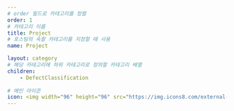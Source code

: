 ```yaml
---
# order 필드로 카테고리를 정렬
order: 1
# 카테고리 이름
title: Project
# 포스팅의 속할 카테고리를 지정할 때 사용
name: Project

layout: category
# 해당 카테고리에 하위 카테고리로 정의할 카테고리 배열
children:
    - DefectClassification
    
# 메인 아이콘
icon: <img width="96" height="96" src="https://img.icons8.com/external-goofy-color-kerismaker/96/external-Project-graphic-design-goofy-color-kerismaker.png" alt="external-Project-graphic-design-goofy-color-kerismaker"/>
---
```

